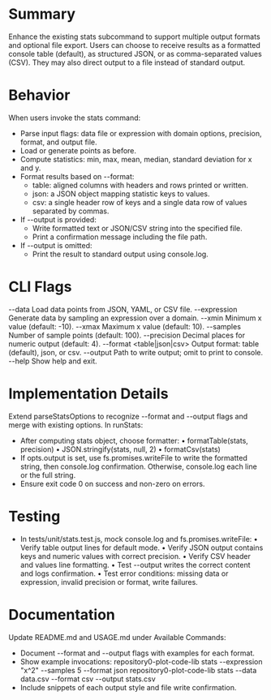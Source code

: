 # Summary
Enhance the existing stats subcommand to support multiple output formats and optional file export. Users can choose to receive results as a formatted console table (default), as structured JSON, or as comma-separated values (CSV). They may also direct output to a file instead of standard output.

# Behavior
When users invoke the stats command:
- Parse input flags: data file or expression with domain options, precision, format, and output file.
- Load or generate points as before.
- Compute statistics: min, max, mean, median, standard deviation for x and y.
- Format results based on --format:
  - table: aligned columns with headers and rows printed or written.
  - json: a JSON object mapping statistic keys to values.
  - csv: a single header row of keys and a single data row of values separated by commas.
- If --output is provided:
  - Write formatted text or JSON/CSV string into the specified file.
  - Print a confirmation message including the file path.
- If --output is omitted:
  - Print the result to standard output using console.log.

# CLI Flags
--data <filePath>      Load data points from JSON, YAML, or CSV file.
--expression <expr>     Generate data by sampling an expression over a domain.
--xmin <number>         Minimum x value (default: -10).
--xmax <number>         Maximum x value (default: 10).
--samples <integer>     Number of sample points (default: 100).
--precision <integer>   Decimal places for numeric output (default: 4).
--format <table|json|csv>  Output format: table (default), json, or csv.
--output <file>         Path to write output; omit to print to console.
--help                  Show help and exit.

# Implementation Details
Extend parseStatsOptions to recognize --format and --output flags and merge with existing options. In runStats:
- After computing stats object, choose formatter:
  • formatTable(stats, precision)
  • JSON.stringify(stats, null, 2)
  • formatCsv(stats)
- If opts.output is set, use fs.promises.writeFile to write the formatted string, then console.log confirmation. Otherwise, console.log each line or the full string.
- Ensure exit code 0 on success and non-zero on errors.

# Testing
- In tests/unit/stats.test.js, mock console.log and fs.promises.writeFile:
  • Verify table output lines for default mode.
  • Verify JSON output contains keys and numeric values with correct precision.
  • Verify CSV header and values line formatting.
  • Test --output writes the correct content and logs confirmation.
  • Test error conditions: missing data or expression, invalid precision or format, write failures.

# Documentation
Update README.md and USAGE.md under Available Commands:
- Document --format and --output flags with examples for each format.
- Show example invocations:
    repository0-plot-code-lib stats --expression "x^2" --samples 5 --format json
    repository0-plot-code-lib stats --data data.csv --format csv --output stats.csv
- Include snippets of each output style and file write confirmation.